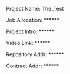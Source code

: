 Project Name: The_Test

Job Allocation: ******

Project Intro: ******

Video Link: ******

Repository Addr: ******

Contract Addr: ******
